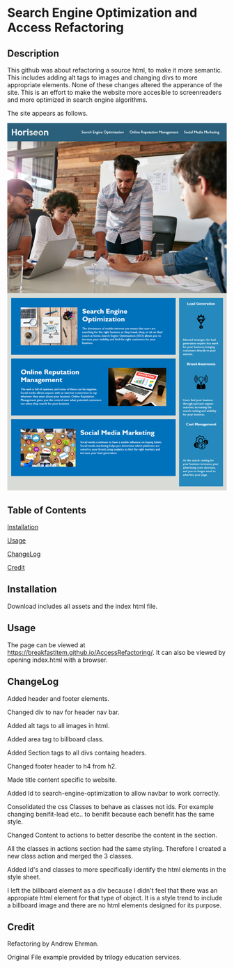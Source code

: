 # Search Engine Optimization and Access Refactoring

## Description
This github was about refactoring a source html, to make it more semantic. This includes adding alt tags to images and changing divs to more appropriate elements. None of these changes altered the apperance of the site. This is an effort to make the website more accesible to screenreaders and more optimized in search engine algorithms.

The site appears as follows.

![site-demo](./assets/images/site-preview.png)

## Table of Contents
[Installation](#installation)

[Usage](#usage)

[ChangeLog](#ChangeLog)

[Credit](#credit)

## Installation
Download includes all assets and the index html file.

## Usage
The page can be viewed at https://breakfastitem.github.io/AccessRefactoring/. It can also be viewed by opening index.html with a browser.

## ChangeLog
Added header and footer elements.

Changed div to nav for header nav bar.

Added alt tags to all images in html.

Added area tag to billboard class.

Added Section tags to all divs containg headers.

Changed footer header to h4 from h2.

Made title content specific to website.

Added Id to search-engine-optimization to allow navbar to work correctly.

Consolidated the css Classes to behave as classes not ids. For example changing benifit-lead etc.. to benifit because each benefit has the same style.

Changed Content to actions to better describe the content in the section.

All the classes in actions section had the same styling. Therefore I created a new class action and merged the 3 classes.

Added Id's and classes to more specifically identify the html elements in the style sheet.

I left the billboard element as a div because I didn't feel that there was an appropiate html element for that type of object. It is a style trend to include a billboard image and there are no html elements designed for its purpose.

## Credit
Refactoring by Andrew Ehrman.

Original File example provided by trilogy education services.